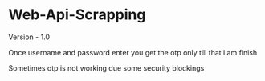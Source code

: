 # Web-Api-Scrapping


Version - 1.0

Once username and password enter you get the otp only till that i am finish


Sometimes otp is not working due some security blockings
